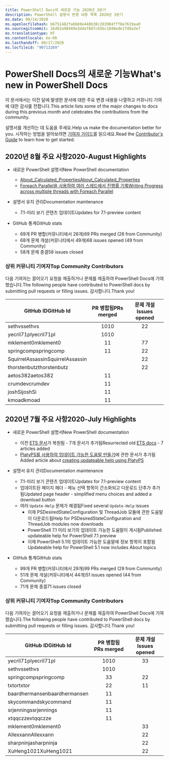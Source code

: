 ```yaml
---
title: PowerShell Docs의 새로운 기능 2020년 3분기
description: PowerShell 설명서 변경 내용 목록 2020년 3분기
ms.date: 09/14/2020
ms.openlocfilehash: b6751482fa6b69e448b38c283904fff8e7619aa0
ms.sourcegitcommit: 16d62a98449e3ddaf8d7c65bc1848ede1fd8a3e7
ms.translationtype: HT
ms.contentlocale: ko-KR
ms.lasthandoff: 09/17/2020
ms.locfileid: "90713269"
---
```

# <a name="whats-new-in-powershell-docs"></a><span data-ttu-id="ca7cf-103">PowerShell Docs의 새로운 기능</span><span class="sxs-lookup"><span data-stu-id="ca7cf-103">What's new in PowerShell Docs</span></span>

<span data-ttu-id="ca7cf-104">이 문서에서는 이전 달에 발생한 문서에 대한 주요 변경 내용을 나열하고 커뮤니티 기여에 대한 감사를 전합니다.</span><span class="sxs-lookup"><span data-stu-id="ca7cf-104">This article lists some of the major changes to docs during this previous month and celebrates the contributions from the community.</span></span>

<span data-ttu-id="ca7cf-105">설명서를 개선하는 데 도움을 주세요.</span><span class="sxs-lookup"><span data-stu-id="ca7cf-105">Help us make the documentation better for you.</span></span> <span data-ttu-id="ca7cf-106">시작하는 방법을 알아보려면 [기여자 가이드][contrib]를 읽으세요.</span><span class="sxs-lookup"><span data-stu-id="ca7cf-106">Read the [Contributor's Guide][contrib] to learn how to get started.</span></span>

## <a name="2020-august-highlights"></a><span data-ttu-id="ca7cf-107">2020년 8월 주요 사항</span><span class="sxs-lookup"><span data-stu-id="ca7cf-107">2020-August Highlights</span></span>

- <span data-ttu-id="ca7cf-108">새로운 PowerShell 설명서</span><span class="sxs-lookup"><span data-stu-id="ca7cf-108">New PowerShell documentation</span></span>
  - [<span data-ttu-id="ca7cf-109">About_Calculated_Properties</span><span class="sxs-lookup"><span data-stu-id="ca7cf-109">About_Calculated_Properties</span></span>](/powershell/module/microsoft.powershell.core/about/about_calculated_properties)
  - [<span data-ttu-id="ca7cf-110">Foreach Parallel을 사용하여 여러 스레드에서 진행률 기록</span><span class="sxs-lookup"><span data-stu-id="ca7cf-110">Writing Progress across multiple threads with Foreach Parallel</span></span>](/powershell/scripting/learn/deep-dives/write-progress-across-multiple-threads)
- <span data-ttu-id="ca7cf-111">설명서 유지 관리</span><span class="sxs-lookup"><span data-stu-id="ca7cf-111">Documentation maintenance</span></span>
  - <span data-ttu-id="ca7cf-112">7\.1-미리 보기 콘텐츠 업데이트</span><span class="sxs-lookup"><span data-stu-id="ca7cf-112">Updates for 7.1-preview content</span></span>

- <span data-ttu-id="ca7cf-113">GitHub 통계</span><span class="sxs-lookup"><span data-stu-id="ca7cf-113">GitHub stats</span></span>
  - <span data-ttu-id="ca7cf-114">69개 PR 병합(커뮤니티에서 26개)</span><span class="sxs-lookup"><span data-stu-id="ca7cf-114">69 PRs merged (26 from Community)</span></span>
  - <span data-ttu-id="ca7cf-115">68개 문제 개설(커뮤니티에서 49개)</span><span class="sxs-lookup"><span data-stu-id="ca7cf-115">68 issues opened (49 from Community)</span></span>
  - <span data-ttu-id="ca7cf-116">58개 문제 종결</span><span class="sxs-lookup"><span data-stu-id="ca7cf-116">58 issues closed</span></span>

### <a name="top-community-contributors"></a><span data-ttu-id="ca7cf-117">상위 커뮤니티 기여자</span><span class="sxs-lookup"><span data-stu-id="ca7cf-117">Top Community Contributors</span></span>

<span data-ttu-id="ca7cf-118">다음 기여자는 끌어오기 요청을 제출하거나 문제를 제출하여 PowerShell Docs에 기여했습니다.</span><span class="sxs-lookup"><span data-stu-id="ca7cf-118">The following people have contributed to PowerShell docs by submitting pull requests or filling issues.</span></span> <span data-ttu-id="ca7cf-119">감사합니다.</span><span class="sxs-lookup"><span data-stu-id="ca7cf-119">Thank you!</span></span>

|    <span data-ttu-id="ca7cf-120">GitHub ID</span><span class="sxs-lookup"><span data-stu-id="ca7cf-120">GitHub Id</span></span>     | <span data-ttu-id="ca7cf-121">PR 병합됨</span><span class="sxs-lookup"><span data-stu-id="ca7cf-121">PRs merged</span></span> | <span data-ttu-id="ca7cf-122">문제 개설</span><span class="sxs-lookup"><span data-stu-id="ca7cf-122">Issues opened</span></span> |
| ---------------- | :--------: | :-----------: |
| <span data-ttu-id="ca7cf-123">sethvs</span><span class="sxs-lookup"><span data-stu-id="ca7cf-123">sethvs</span></span>           |     <span data-ttu-id="ca7cf-124">10</span><span class="sxs-lookup"><span data-stu-id="ca7cf-124">10</span></span>     |       <span data-ttu-id="ca7cf-125">2</span><span class="sxs-lookup"><span data-stu-id="ca7cf-125">2</span></span>       |
| <span data-ttu-id="ca7cf-126">yecril71pl</span><span class="sxs-lookup"><span data-stu-id="ca7cf-126">yecril71pl</span></span>       |     <span data-ttu-id="ca7cf-127">10</span><span class="sxs-lookup"><span data-stu-id="ca7cf-127">10</span></span>     |               |
| <span data-ttu-id="ca7cf-128">mklement0</span><span class="sxs-lookup"><span data-stu-id="ca7cf-128">mklement0</span></span>        |     <span data-ttu-id="ca7cf-129">1</span><span class="sxs-lookup"><span data-stu-id="ca7cf-129">1</span></span>      |       <span data-ttu-id="ca7cf-130">7</span><span class="sxs-lookup"><span data-stu-id="ca7cf-130">7</span></span>       |
| <span data-ttu-id="ca7cf-131">springcomp</span><span class="sxs-lookup"><span data-stu-id="ca7cf-131">springcomp</span></span>       |     <span data-ttu-id="ca7cf-132">1</span><span class="sxs-lookup"><span data-stu-id="ca7cf-132">1</span></span>      |       <span data-ttu-id="ca7cf-133">2</span><span class="sxs-lookup"><span data-stu-id="ca7cf-133">2</span></span>       |
| <span data-ttu-id="ca7cf-134">SquirrelAssassin</span><span class="sxs-lookup"><span data-stu-id="ca7cf-134">SquirrelAssassin</span></span> |            |       <span data-ttu-id="ca7cf-135">2</span><span class="sxs-lookup"><span data-stu-id="ca7cf-135">2</span></span>       |
| <span data-ttu-id="ca7cf-136">thorstenbutz</span><span class="sxs-lookup"><span data-stu-id="ca7cf-136">thorstenbutz</span></span>     |            |       <span data-ttu-id="ca7cf-137">2</span><span class="sxs-lookup"><span data-stu-id="ca7cf-137">2</span></span>       |
| <span data-ttu-id="ca7cf-138">aetos382</span><span class="sxs-lookup"><span data-stu-id="ca7cf-138">aetos382</span></span>         |     <span data-ttu-id="ca7cf-139">1</span><span class="sxs-lookup"><span data-stu-id="ca7cf-139">1</span></span>      |               |
| <span data-ttu-id="ca7cf-140">crumdev</span><span class="sxs-lookup"><span data-stu-id="ca7cf-140">crumdev</span></span>          |     <span data-ttu-id="ca7cf-141">1</span><span class="sxs-lookup"><span data-stu-id="ca7cf-141">1</span></span>      |               |
| <span data-ttu-id="ca7cf-142">joshSi</span><span class="sxs-lookup"><span data-stu-id="ca7cf-142">joshSi</span></span>           |     <span data-ttu-id="ca7cf-143">1</span><span class="sxs-lookup"><span data-stu-id="ca7cf-143">1</span></span>      |               |
| <span data-ttu-id="ca7cf-144">kmoad</span><span class="sxs-lookup"><span data-stu-id="ca7cf-144">kmoad</span></span>            |     <span data-ttu-id="ca7cf-145">1</span><span class="sxs-lookup"><span data-stu-id="ca7cf-145">1</span></span>      |               |

## <a name="2020-july-highlights"></a><span data-ttu-id="ca7cf-146">2020년 7월 주요 사항</span><span class="sxs-lookup"><span data-stu-id="ca7cf-146">2020-July Highlights</span></span>

- <span data-ttu-id="ca7cf-147">새로운 PowerShell 설명서</span><span class="sxs-lookup"><span data-stu-id="ca7cf-147">New PowerShell documentation</span></span>
  - <span data-ttu-id="ca7cf-148">이전 [ETS 문서](/powershell/scripting/developer/ets/overview)가 복원됨 - 7개 문서가 추가됨</span><span class="sxs-lookup"><span data-stu-id="ca7cf-148">Resurrected old [ETS docs](/powershell/scripting/developer/ets/overview) - 7 articles added</span></span>
  - <span data-ttu-id="ca7cf-149">[PlatyPS를 사용하여 업데이트 가능한 도움말 만들기](/powershell/scripting/dev-cross-plat/create-help-using-platyps)에 관한 문서가 추가됨</span><span class="sxs-lookup"><span data-stu-id="ca7cf-149">Added article about [creating updateable help using PlatyPS](/powershell/scripting/dev-cross-plat/create-help-using-platyps)</span></span>
- <span data-ttu-id="ca7cf-150">설명서 유지 관리</span><span class="sxs-lookup"><span data-stu-id="ca7cf-150">Documentation maintenance</span></span>
  - <span data-ttu-id="ca7cf-151">7\.1-미리 보기 콘텐츠 업데이트</span><span class="sxs-lookup"><span data-stu-id="ca7cf-151">Updates for 7.1-preview content</span></span>
  - <span data-ttu-id="ca7cf-152">업데이트된 페이지 헤더 - 메뉴 선택 항목이 간소화되고 다운로드 단추가 추가됨</span><span class="sxs-lookup"><span data-stu-id="ca7cf-152">Updated page header - simplified menu choices and added a download button</span></span>
  - <span data-ttu-id="ca7cf-153">여러 `Update-Help` 문제가 해결됨</span><span class="sxs-lookup"><span data-stu-id="ca7cf-153">Fixed several `Update-Help` issues</span></span>
    - <span data-ttu-id="ca7cf-154">이제 PSDesiredStateConfiguration 및 ThreadJob 모듈에 관한 도움말이 다운로드됨</span><span class="sxs-lookup"><span data-stu-id="ca7cf-154">Help for PSDesiredStateConfiguration and ThreadJob modules now downloads</span></span>
    - <span data-ttu-id="ca7cf-155">PowerShell 7.1 미리 보기의 업데이트 가능한 도움말이 게시됨</span><span class="sxs-lookup"><span data-stu-id="ca7cf-155">Published updateable help for PowerShell 7.1 preview</span></span>
    - <span data-ttu-id="ca7cf-156">이제 PowerShell 5.1의 업데이트 가능한 도움말에 정보 항목이 포함됨</span><span class="sxs-lookup"><span data-stu-id="ca7cf-156">Updateable help for PowerShell 5.1 now includes About topics</span></span>

- <span data-ttu-id="ca7cf-157">GitHub 통계</span><span class="sxs-lookup"><span data-stu-id="ca7cf-157">GitHub stats</span></span>
  - <span data-ttu-id="ca7cf-158">99개 PR 병합(커뮤니티에서 29개)</span><span class="sxs-lookup"><span data-stu-id="ca7cf-158">99 PRs merged (29 from Community)</span></span>
  - <span data-ttu-id="ca7cf-159">51개 문제 개설(커뮤니티에서 44개)</span><span class="sxs-lookup"><span data-stu-id="ca7cf-159">51 issues opened (44 from Community)</span></span>
  - <span data-ttu-id="ca7cf-160">71개 문제 종결</span><span class="sxs-lookup"><span data-stu-id="ca7cf-160">71 issues closed</span></span>

### <a name="top-community-contributors"></a><span data-ttu-id="ca7cf-161">상위 커뮤니티 기여자</span><span class="sxs-lookup"><span data-stu-id="ca7cf-161">Top Community Contributors</span></span>

<span data-ttu-id="ca7cf-162">다음 기여자는 끌어오기 요청을 제출하거나 문제를 제출하여 PowerShell Docs에 기여했습니다.</span><span class="sxs-lookup"><span data-stu-id="ca7cf-162">The following people have contributed to PowerShell docs by submitting pull requests or filling issues.</span></span> <span data-ttu-id="ca7cf-163">감사합니다.</span><span class="sxs-lookup"><span data-stu-id="ca7cf-163">Thank you!</span></span>

|   <span data-ttu-id="ca7cf-164">GitHub ID</span><span class="sxs-lookup"><span data-stu-id="ca7cf-164">GitHub Id</span></span>    | <span data-ttu-id="ca7cf-165">PR 병합됨</span><span class="sxs-lookup"><span data-stu-id="ca7cf-165">PRs merged</span></span> | <span data-ttu-id="ca7cf-166">문제 개설</span><span class="sxs-lookup"><span data-stu-id="ca7cf-166">Issues opened</span></span> |
| -------------- | :--------: | :-----------: |
| <span data-ttu-id="ca7cf-167">yecril71pl</span><span class="sxs-lookup"><span data-stu-id="ca7cf-167">yecril71pl</span></span>     |     <span data-ttu-id="ca7cf-168">10</span><span class="sxs-lookup"><span data-stu-id="ca7cf-168">10</span></span>     |       <span data-ttu-id="ca7cf-169">3</span><span class="sxs-lookup"><span data-stu-id="ca7cf-169">3</span></span>       |
| <span data-ttu-id="ca7cf-170">sethvs</span><span class="sxs-lookup"><span data-stu-id="ca7cf-170">sethvs</span></span>         |     <span data-ttu-id="ca7cf-171">10</span><span class="sxs-lookup"><span data-stu-id="ca7cf-171">10</span></span>     |               |
| <span data-ttu-id="ca7cf-172">springcomp</span><span class="sxs-lookup"><span data-stu-id="ca7cf-172">springcomp</span></span>     |     <span data-ttu-id="ca7cf-173">3</span><span class="sxs-lookup"><span data-stu-id="ca7cf-173">3</span></span>      |       <span data-ttu-id="ca7cf-174">2</span><span class="sxs-lookup"><span data-stu-id="ca7cf-174">2</span></span>       |
| <span data-ttu-id="ca7cf-175">txtor</span><span class="sxs-lookup"><span data-stu-id="ca7cf-175">txtor</span></span>          |     <span data-ttu-id="ca7cf-176">2</span><span class="sxs-lookup"><span data-stu-id="ca7cf-176">2</span></span>      |       <span data-ttu-id="ca7cf-177">1</span><span class="sxs-lookup"><span data-stu-id="ca7cf-177">1</span></span>       |
| <span data-ttu-id="ca7cf-178">baardhermansen</span><span class="sxs-lookup"><span data-stu-id="ca7cf-178">baardhermansen</span></span> |     <span data-ttu-id="ca7cf-179">1</span><span class="sxs-lookup"><span data-stu-id="ca7cf-179">1</span></span>      |               |
| <span data-ttu-id="ca7cf-180">skycommand</span><span class="sxs-lookup"><span data-stu-id="ca7cf-180">skycommand</span></span>     |     <span data-ttu-id="ca7cf-181">1</span><span class="sxs-lookup"><span data-stu-id="ca7cf-181">1</span></span>      |               |
| <span data-ttu-id="ca7cf-182">srjennings</span><span class="sxs-lookup"><span data-stu-id="ca7cf-182">srjennings</span></span>     |     <span data-ttu-id="ca7cf-183">1</span><span class="sxs-lookup"><span data-stu-id="ca7cf-183">1</span></span>      |               |
| <span data-ttu-id="ca7cf-184">xtqqczze</span><span class="sxs-lookup"><span data-stu-id="ca7cf-184">xtqqczze</span></span>       |     <span data-ttu-id="ca7cf-185">1</span><span class="sxs-lookup"><span data-stu-id="ca7cf-185">1</span></span>      |               |
| <span data-ttu-id="ca7cf-186">mklement0</span><span class="sxs-lookup"><span data-stu-id="ca7cf-186">mklement0</span></span>      |            |       <span data-ttu-id="ca7cf-187">3</span><span class="sxs-lookup"><span data-stu-id="ca7cf-187">3</span></span>       |
| <span data-ttu-id="ca7cf-188">Allexxann</span><span class="sxs-lookup"><span data-stu-id="ca7cf-188">Allexxann</span></span>      |            |       <span data-ttu-id="ca7cf-189">2</span><span class="sxs-lookup"><span data-stu-id="ca7cf-189">2</span></span>       |
| <span data-ttu-id="ca7cf-190">sharpninja</span><span class="sxs-lookup"><span data-stu-id="ca7cf-190">sharpninja</span></span>     |            |       <span data-ttu-id="ca7cf-191">2</span><span class="sxs-lookup"><span data-stu-id="ca7cf-191">2</span></span>       |
| <span data-ttu-id="ca7cf-192">XuHeng1021</span><span class="sxs-lookup"><span data-stu-id="ca7cf-192">XuHeng1021</span></span>     |            |       <span data-ttu-id="ca7cf-193">2</span><span class="sxs-lookup"><span data-stu-id="ca7cf-193">2</span></span>       |

<!-- Link references -->
[contrib]: contributing/overview.md
